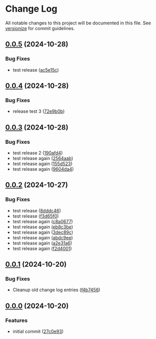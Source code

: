 # Change Log

All notable changes to this project will be documented in this file. See [versionize](https://github.com/versionize/versionize) for commit guidelines.

<a name="0.0.5"></a>
## [0.0.5](https://www.github.com/rtodosic/CosmosCli/releases/tag/v0.0.5) (2024-10-28)

### Bug Fixes

* test release ([ac5e15c](https://www.github.com/rtodosic/CosmosCli/commit/ac5e15cc4f050e83dd04643d3a99f46ce17b6420))

<a name="0.0.4"></a>
## [0.0.4](https://www.github.com/rtodosic/CosmosCli/releases/tag/v0.0.4) (2024-10-28)

### Bug Fixes

* release test 3 ([72e9b0b](https://www.github.com/rtodosic/CosmosCli/commit/72e9b0bc70e6741b0b998a7fe216d9480c9f5ba8))

<a name="0.0.3"></a>
## [0.0.3](https://www.github.com/rtodosic/CosmosCli/releases/tag/v0.0.3) (2024-10-28)

### Bug Fixes

* test release 2 ([190afd4](https://www.github.com/rtodosic/CosmosCli/commit/190afd4dfff32a16cd28fa84a503ca9c8080fa47))
* test release again ([2564aab](https://www.github.com/rtodosic/CosmosCli/commit/2564aaba31a940abb1e93dc4111b0d69a7588cff))
* test release again ([155d523](https://www.github.com/rtodosic/CosmosCli/commit/155d5230aa9285849dc452b69f843b96018914df))
* test release again ([9604da4](https://www.github.com/rtodosic/CosmosCli/commit/9604da4ada13882c0c954fb37ba6b72741f1519e))

<a name="0.0.2"></a>
## [0.0.2](https://www.github.com/rtodosic/CosmosCli/releases/tag/v0.0.2) (2024-10-27)

### Bug Fixes

* test release ([8dddc46](https://www.github.com/rtodosic/CosmosCli/commit/8dddc467cb5e0f5b020f6b0e8d5a9f64d51b5977))
* test release ([f3d65f0](https://www.github.com/rtodosic/CosmosCli/commit/f3d65f05ee80df3361e1454d41a9ffa9b8a8d076))
* test release again ([c8a0677](https://www.github.com/rtodosic/CosmosCli/commit/c8a067738271bfacbb8973cc94aec9b45b6e0be2))
* test release again ([eb8c3be](https://www.github.com/rtodosic/CosmosCli/commit/eb8c3be0440b63695de124e805ec34102505ac55))
* test release again ([3dec89c](https://www.github.com/rtodosic/CosmosCli/commit/3dec89c0aa94afc19424e9fcb933be5ff980d02c))
* test release again ([abdc9ee](https://www.github.com/rtodosic/CosmosCli/commit/abdc9ee6ebfcf32f93c3efd69677abaec491f624))
* test release again ([a2e31a6](https://www.github.com/rtodosic/CosmosCli/commit/a2e31a698a045f52f9657b6094089219498b0af9))
* test release again ([f2d4001](https://www.github.com/rtodosic/CosmosCli/commit/f2d4001c21960f2b66db2a400a1e9c3df386e7af))

<a name="0.0.1"></a>
## [0.0.1](https://www.github.com/rtodosic/CosmosCli/releases/tag/v0.0.1) (2024-10-20)

### Bug Fixes

* Cleanup old change log entries ([f4b7456](https://www.github.com/rtodosic/CosmosCli/commit/f4b745617dbc5c52ce900a99a3293f525cc8dbde))

<a name="0.0.0"></a>
## [0.0.0](https://www.github.com/rtodosic/CosmosCli/releases/tag/v0.0.0) (2024-10-20)

### Features

* initial commit ([27c0e93](https://www.github.com/rtodosic/CosmosCli/commit/27c0e93a0351480c4271a3338ce54c3edc54b8c1))
